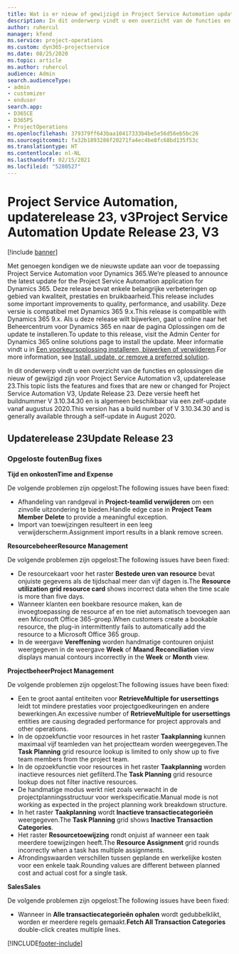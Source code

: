 ```yaml
---
title: Wat is er nieuw of gewijzigd in Project Service Automation updaterelease 23, v3
description: In dit onderwerp vindt u een overzicht van de functies en oplossingen die beschikbaar zijn voor Project Service Automation updaterelease 23, v3.
author: ruhercul
manager: kfend
ms.service: project-operations
ms.custom: dyn365-projectservice
ms.date: 08/25/2020
ms.topic: article
ms.author: ruhercul
audience: Admin
search.audienceType:
- admin
- customizer
- enduser
search.app:
- D365CE
- D365PS
- ProjectOperations
ms.openlocfilehash: 379379ff643baa10417333b4be5e56d56eb5bc26
ms.sourcegitcommit: fa32b1893286f20271fa4ec4be8fc68bd135f53c
ms.translationtype: HT
ms.contentlocale: nl-NL
ms.lasthandoff: 02/15/2021
ms.locfileid: "5280527"
---
```

# <a name="project-service-automation-update-release-23-v3"></a><span data-ttu-id="d51eb-103">Project Service Automation, updaterelease 23, v3</span><span class="sxs-lookup"><span data-stu-id="d51eb-103">Project Service Automation Update Release 23, V3</span></span>

[!include [banner](../includes/psa-now-project-operations.md)]

<span data-ttu-id="d51eb-104">Met genoegen kondigen we de nieuwste update aan voor de toepassing Project Service Automation voor Dynamics 365.</span><span class="sxs-lookup"><span data-stu-id="d51eb-104">We’re pleased to announce the latest update for the Project Service Automation application for Dynamics 365.</span></span> <span data-ttu-id="d51eb-105">Deze release bevat enkele belangrijke verbeteringen op gebied van kwaliteit, prestaties en bruikbaarheid.</span><span class="sxs-lookup"><span data-stu-id="d51eb-105">This release includes some important improvements to quality, performance, and usability.</span></span> <span data-ttu-id="d51eb-106">Deze versie is compatibel met Dynamics 365 9.x.</span><span class="sxs-lookup"><span data-stu-id="d51eb-106">This release is compatible with Dynamics 365 9.x.</span></span> <span data-ttu-id="d51eb-107">Als u deze release wilt bijwerken, gaat u online naar het Beheercentrum voor Dynamics 365 en naar de pagina Oplossingen om de update te installeren.</span><span class="sxs-lookup"><span data-stu-id="d51eb-107">To update to this release, visit the Admin Center for Dynamics 365 online solutions page to install the update.</span></span> <span data-ttu-id="d51eb-108">Meer informatie vindt u in [Een voorkeursoplossing installeren, bijwerken of verwijderen](https://docs.microsoft.com/power-platform/admin/install-remove-preferred-solution).</span><span class="sxs-lookup"><span data-stu-id="d51eb-108">For more information, see [Install, update, or remove a preferred solution](https://docs.microsoft.com/power-platform/admin/install-remove-preferred-solution).</span></span>

<span data-ttu-id="d51eb-109">In dit onderwerp vindt u een overzicht van de functies en oplossingen die nieuw of gewijzigd zijn voor Project Service Automation v3, updaterelease 23.</span><span class="sxs-lookup"><span data-stu-id="d51eb-109">This topic lists the features and fixes that are new or changed for Project Service Automation V3, Update Release 23.</span></span> <span data-ttu-id="d51eb-110">Deze versie heeft het buildnummer V 3.10.34.30 en is algemeen beschikbaar via een zelf-update vanaf augustus 2020.</span><span class="sxs-lookup"><span data-stu-id="d51eb-110">This version has a build number of V 3.10.34.30 and is generally available through a self-update in August 2020.</span></span>

## <a name="update-release-23"></a><span data-ttu-id="d51eb-111">Updaterelease 23</span><span class="sxs-lookup"><span data-stu-id="d51eb-111">Update Release 23</span></span>

### <a name="bug-fixes"></a><span data-ttu-id="d51eb-112">Opgeloste fouten</span><span class="sxs-lookup"><span data-stu-id="d51eb-112">Bug fixes</span></span>

<span data-ttu-id="d51eb-113">**Tijd en onkosten**</span><span class="sxs-lookup"><span data-stu-id="d51eb-113">**Time and Expense**</span></span>

<span data-ttu-id="d51eb-114">De volgende problemen zijn opgelost:</span><span class="sxs-lookup"><span data-stu-id="d51eb-114">The following issues have been fixed:</span></span>
- <span data-ttu-id="d51eb-115">Afhandeling van randgeval in **Project-teamlid verwijderen** om een zinvolle uitzondering te bieden.</span><span class="sxs-lookup"><span data-stu-id="d51eb-115">Handle edge case in **Project Team Member Delete** to provide a meaningful exception.</span></span>
- <span data-ttu-id="d51eb-116">Import van toewijzingen resulteert in een leeg verwijderscherm.</span><span class="sxs-lookup"><span data-stu-id="d51eb-116">Assignment import results in a blank remove screen.</span></span>

<span data-ttu-id="d51eb-117">**Resourcebeheer**</span><span class="sxs-lookup"><span data-stu-id="d51eb-117">**Resource Management**</span></span>

<span data-ttu-id="d51eb-118">De volgende problemen zijn opgelost:</span><span class="sxs-lookup"><span data-stu-id="d51eb-118">The following issues have been fixed:</span></span>

- <span data-ttu-id="d51eb-119">De resourcekaart voor het raster **Bestede uren van resource** bevat onjuiste gegevens als de tijdschaal meer dan vijf dagen is.</span><span class="sxs-lookup"><span data-stu-id="d51eb-119">The **Resource utilization grid resource card** shows incorrect data when the time scale is more than five days.</span></span>
- <span data-ttu-id="d51eb-120">Wanneer klanten een boekbare resource maken, kan de invoegtoepassing de resource af en toe niet automatisch toevoegen aan een Microsoft Office 365-groep.</span><span class="sxs-lookup"><span data-stu-id="d51eb-120">When customers create a bookable resource, the plug-in intermittently fails to automatically add the resource to a Microsoft Office 365 group.</span></span>
- <span data-ttu-id="d51eb-121">In de weergave **Vereffening** worden handmatige contouren onjuist weergegeven in de weergave **Week** of **Maand**.</span><span class="sxs-lookup"><span data-stu-id="d51eb-121">**Reconciliation** view displays manual contours incorrectly in the **Week** or **Month** view.</span></span>

<span data-ttu-id="d51eb-122">**Projectbeheer**</span><span class="sxs-lookup"><span data-stu-id="d51eb-122">**Project Management**</span></span>

<span data-ttu-id="d51eb-123">De volgende problemen zijn opgelost:</span><span class="sxs-lookup"><span data-stu-id="d51eb-123">The following issues have been fixed:</span></span>

- <span data-ttu-id="d51eb-124">Een te groot aantal entiteiten voor **RetrieveMultiple for usersettings** leidt tot mindere prestaties voor projectgoedkeuringen en andere bewerkingen.</span><span class="sxs-lookup"><span data-stu-id="d51eb-124">An excessive number of **RetrieveMultiple for usersettings** entities are causing degraded performance for project approvals and other operations.</span></span>
- <span data-ttu-id="d51eb-125">In de opzoekfunctie voor resources in het raster **Taakplanning** kunnen maximaal vijf teamleden van het projectteam worden weergegeven.</span><span class="sxs-lookup"><span data-stu-id="d51eb-125">The **Task Planning** grid resource lookup is limited to only show up to five team members from the project team.</span></span> 
- <span data-ttu-id="d51eb-126">In de opzoekfunctie voor resources in het raster **Taakplanning** worden inactieve resources niet gefilterd.</span><span class="sxs-lookup"><span data-stu-id="d51eb-126">The **Task Planning** grid resource lookup does not filter inactive resources.</span></span>
- <span data-ttu-id="d51eb-127">De handmatige modus werkt niet zoals verwacht in de projectplanningsstructuur voor werkspecificatie.</span><span class="sxs-lookup"><span data-stu-id="d51eb-127">Manual mode is not working as expected in the project planning work breakdown structure.</span></span>
- <span data-ttu-id="d51eb-128">In het raster **Taakplanning** wordt **Inactieve transactiecategorieën** weergegeven.</span><span class="sxs-lookup"><span data-stu-id="d51eb-128">The **Task Planning** grid shows **Inactive Transaction Categories**.</span></span>
- <span data-ttu-id="d51eb-129">Het raster **Resourcetoewijzing** rondt onjuist af wanneer een taak meerdere toewijzingen heeft.</span><span class="sxs-lookup"><span data-stu-id="d51eb-129">The **Resource Assignment** grid rounds incorrectly when a task has multiple assignments.</span></span>
- <span data-ttu-id="d51eb-130">Afrondingswaarden verschillen tussen geplande en werkelijke kosten voor een enkele taak.</span><span class="sxs-lookup"><span data-stu-id="d51eb-130">Rounding values are different between planned cost and actual cost for a single task.</span></span>

<span data-ttu-id="d51eb-131">**Sales**</span><span class="sxs-lookup"><span data-stu-id="d51eb-131">**Sales**</span></span>

<span data-ttu-id="d51eb-132">De volgende problemen zijn opgelost:</span><span class="sxs-lookup"><span data-stu-id="d51eb-132">The following issues have been fixed:</span></span>

- <span data-ttu-id="d51eb-133">Wanneer in **Alle transactiecategorieën ophalen** wordt gedubbelklikt, worden er meerdere regels gemaakt.</span><span class="sxs-lookup"><span data-stu-id="d51eb-133">**Fetch All Transaction Categories** double-click creates multiple lines.</span></span>


[!INCLUDE[footer-include](../includes/footer-banner.md)]